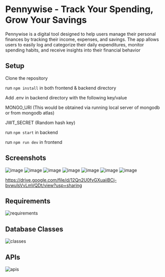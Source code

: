 # Pennywise - Track Your Spending, Grow Your Savings

Pennywise is a digital tool designed to help users manage their personal finances by tracking their income, expenses, and savings. The app allows users to easily log and categorize their daily expenditures, monitor spending habits, and receive insights into their financial behavior

## Setup

Clone the repository

run `npm install` in both frontend & backend directory

Add .env in backend directory with the following key/value

MONGO_URI (This would be obtained via running local server of mongodb or from mongodb atlas)

JWT_SECRET (Random hash key)

run `npm start` in backend

run `npm run dev` in frontend

## Screenshots
![image](https://github.com/user-attachments/assets/0bdfc99f-0128-4649-9ca8-4e5ff4101b83)
![image](https://github.com/user-attachments/assets/4402a004-ed07-41b7-b196-e2de221d3b50)
![image](https://github.com/user-attachments/assets/9ebca399-2364-4b7e-9d22-f409eee973f5)
![image](https://github.com/user-attachments/assets/eb2a1144-ac72-4d76-ab4d-839195d8c49a)
![image](https://github.com/user-attachments/assets/d7ee2a66-34d2-47ff-b5dc-b4514fd95e2a)
![image](https://github.com/user-attachments/assets/4fb1fc79-918c-4ad6-99d2-37d4632311af)
![image](https://github.com/user-attachments/assets/5abd8ff5-4b69-426b-abaf-77e98d39cc62)

https://drive.google.com/file/d/12Qn2U0fvGXuaiiBCj-bvwulsVvLmVQDt/view?usp=sharing


## Requirements

![requirements](https://github.com/user-attachments/assets/55b2d6fe-f9a4-4dda-aa56-801e733632a5)

## Database Classes

![classes](https://github.com/user-attachments/assets/17e6fd71-f99d-4830-8814-36a48abd29a7)

## APIs

![apis](https://github.com/user-attachments/assets/64f227cb-bfad-44d7-ae64-fae4c3a8b22c)
